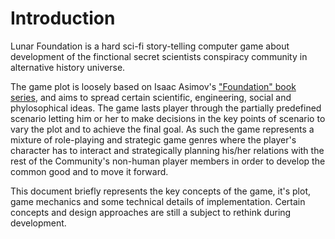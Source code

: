 # Introduction

Lunar Foundation is a hard sci-fi story-telling computer game about development of the finctional secret scientists conspiracy community in alternative history universe.

The game plot is loosely based on Isaac Asimov's ["Foundation" book series](https://en.wikipedia.org/wiki/Foundation_series), and aims to spread certain scientific, engineering, social and phylosophical ideas. The game lasts player through the partially predefined scenario letting him or her to make decisions in the key points of scenario to vary the plot and to achieve the final goal. As such the game represents a mixture of role-playing and strategic game genres where the player's character has to interact and strategically planning his/her relations with the rest of the Community's non-human player members in order to develop the common good and to move it forward.

This document briefly represents the key concepts of the game, it's plot, game mechanics and some technical details of implementation. Certain concepts and design approaches are still a subject to rethink during development.
